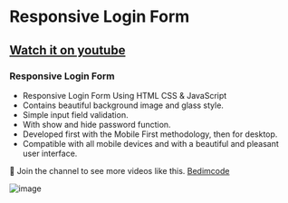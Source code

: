 # Responsive Login Form
## [Watch it on youtube](https://youtu.be/Fe1twteU0no)
### Responsive Login Form

- Responsive Login Form Using HTML CSS & JavaScript
- Contains beautiful background image and glass style.
- Simple input field validation.
- With show and hide password function.
- Developed first with the Mobile First methodology, then for desktop.
- Compatible with all mobile devices and with a beautiful and pleasant user interface.

💙 Join the channel to see more videos like this. [Bedimcode](https://www.youtube.com/c/Bedimcode)

![image](https://user-images.githubusercontent.com/67326784/223712086-1679273c-ee77-49c3-96cf-3789e44b9d0b.png)
